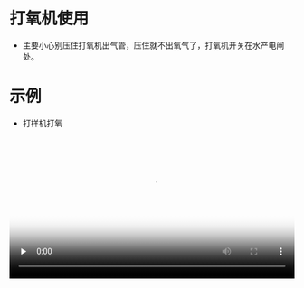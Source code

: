 # 打氧机使用

* 主要小心别压住打氧机出气管，压住就不出氧气了，打氧机开关在水产电闸处。

# 示例

* 打样机打氧

<video id="video" width=100%  controls="" preload="none" poster="https://gitcode.net/GaloisField/WORKFLOWS4COMPANY/-/raw/master/resources/pic/logo/视频封面1.png"><source id="mp4" src="https://gitcode.net/GaloisField/WORKFLOWS4COMPANY/-/raw/master/resources/pic/equipment/打氧机打氧.mp4" type="video/mp4"></videos>
